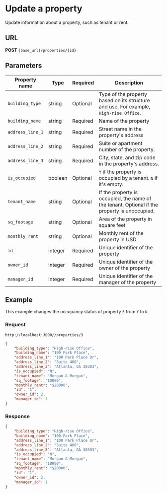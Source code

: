 # Update a property

Update information about a property, such as tenant or rent.

## URL

**POST** `{base_url}/properties/{id}`

## Parameters

| Property name | Type | Required | Description |
|-------|--------|---------|---------|
| `building_type` | string | Optional | Type of the property based on its structure and use. For example, `High-rise Office`. |
| `building_name` |string | Required | Name of the property |
| `address_line_1` | string | Required | Street name in the property's address |
| `address_line_2` | string | Required | Suite or apartment number of the property. |
| `address_line_3` | string | Required | City, state, and zip code in the property's address. |
| `is_occupied` | boolean | Optional | `Y` if the property is occupied by a tenant. `N` if it's empty. |
| `tenant_name` | string | Optional | If the property is occupied, the name of the tenant. Optional if the property is unoccupied. |
| `sq_footage` | string |  Optional | Area of the property in square feet |
| `monthly_rent` | string |  Optional | Monthly rent of the property in USD |
| `id` | integer | Required | Unique identifier of the property |
| `owner_id` | integer | Required | Unique identifier of the owner of the property |
| `manager_id` | integer | Required | Unique identifier of the manager of the property |

## Example

This example changes the occupancy status of property `3` from `Y` to `N`.

### Request

```
http://localhost:3000//properties/3
```

```json
{
    "building_type": "High-rise Office",
    "building_name": "100 Park Place",
    "address_line_1": "100 Park Place Dr",
    "address_line_2": "Suite 400",
    "address_line_3": "Atlanta, GA 30303",
    "is_occupied": "N",
    "tenant_name": "Morgan & Morgan",
    "sq_footage": "10000",
    "monthly_rent": "$20000",
    "id": "1",
    "owner_id": 2,
    "manager_id": 1
}
```

### Response

```json
{
    "building_type": "High-rise Office",
    "building_name": "100 Park Place",
    "address_line_1": "100 Park Place Dr",
    "address_line_2": "Suite 400",
    "address_line_3": "Atlanta, GA 30303",
    "is_occupied": "N",
    "tenant_name": "Morgan & Morgan",
    "sq_footage": "10000",
    "monthly_rent": "$20000",
    "id": "1",
    "owner_id": 2,
    "manager_id": 1
}
```
